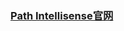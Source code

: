 ### <a href="https://marketplace.visualstudio.com/items?itemName=christian-kohler.path-intellisense" target="_blank">Path Intellisense官网</a>

